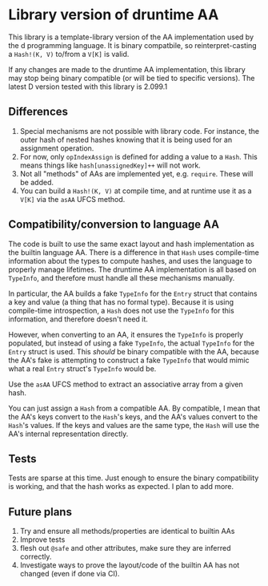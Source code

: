 # Library version of druntime AA

This library is a template-library version of the AA implementation used by the d programming language. It is binary compatbile, so reinterpret-casting a `Hash!(K, V)` to/from a `V[K]` is valid.

If any changes are made to the druntime AA implementation, this library may stop being binary compatible (or will be tied to specific versions). The latest D version tested with this library is 2.099.1

## Differences

1. Special mechanisms are not possible with library code. For instance, the outer hash of nested hashes knowing that it is being used for an assignment operation.
2. For now, only `opIndexAssign` is defined for adding a value to a `Hash`. This means things like `hash[unassignedKey]++` will not work.
3. Not all "methods" of AAs are implemented yet, e.g. `require`. These will be added.
4. You can build a `Hash!(K, V)` at compile time, and at runtime use it as a `V[K]` via the `asAA` UFCS method.

## Compatibility/conversion to language AA

The code is built to use the same exact layout and hash implementation as the builtin language AA. There is a difference in that `Hash` uses compile-time information about the types to compute hashes, and uses the language to properly manage lifetimes. The druntime AA implementation is all based on `TypeInfo`, and therefore must handle all these mechanisms manually.

In particular, the AA builds a fake `TypeInfo` for the `Entry` struct that contains a key and value (a thing that has no formal type). Because it is using compile-time introspection, a `Hash` does not use the `TypeInfo` for this information, and therefore doesn't need it.

However, when converting to an AA, it ensures the `TypeInfo` is properly populated, but instead of using a fake `TypeInfo`, the actual `TypeInfo` for the `Entry` struct is used. This *should* be binary compatible with the AA, because the AA's fake is attempting to construct a fake `TypeInfo` that would mimic what a real `Entry` struct's `TypeInfo` would be.

Use the `asAA` UFCS method to extract an associative array from a given hash.

You can just assign a `Hash` from a compatible AA. By compatible, I mean that the AA's keys convert to the `Hash`'s keys, and the AA's values convert to the `Hash`'s values. If the keys and values are the same type, the `Hash` will use the AA's internal representation directly.

## Tests

Tests are sparse at this time. Just enough to ensure the binary compatibility is working, and that the hash works as expected. I plan to add more.

## Future plans

1. Try and ensure all methods/properties are identical to builtin AAs
2. Improve tests
3. flesh out `@safe` and other attributes, make sure they are inferred correctly.
4. Investigate ways to prove the layout/code of the builtin AA has not changed (even if done via CI).
